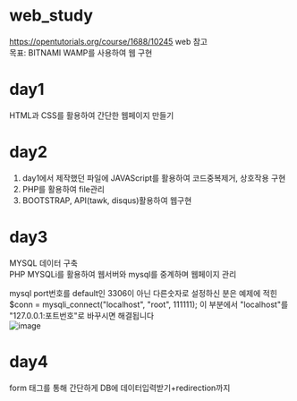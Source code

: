 # web_study
  https://opentutorials.org/course/1688/10245 web 참고   
  목표: BITNAMI WAMP를 사용하여 웹 구현    

# day1
HTML과 CSS를 활용하여 간단한 웹페이지 만들기   
# day2   
1. day1에서 제작했던 파일에 JAVAScript를 활용하여 코드중복제거, 상호작용 구현    
2. PHP를 활용하여 file관리
3. BOOTSTRAP, API(tawk, disqus)활용하여 웹구현
# day3    
MYSQL 데이터 구축   
PHP MYSQLi를 활용하여 웹서버와 mysql를 중계하며 웹페이지 관리     
   
   
mysql port번호를 default인 3306이 아닌 다른숫자로 설정하신 분은 예제에 적힌    
$conn = mysqli_connect("localhost", "root", 111111); 이 부분에서 "localhost"를 "127.0.0.1:포트번호"로 바꾸시면 해결됩니다   
![image](https://user-images.githubusercontent.com/50009329/142752526-9e0de6e6-d159-47a2-ac06-2f5a3e72f5d4.png)

# day4     
form 태그를 통해 간단하게 DB에 데이터입력받기+redirection까지   
